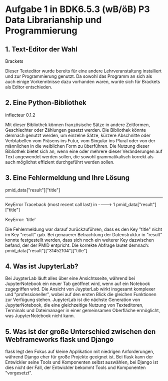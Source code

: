 # Aufgabe 1 in BDK6.5.3 (wB/öB) P3 Data Librarianship und Programmierung

## 1. Text-Editor der Wahl
Brackets

Dieser Texteditor wurde bereits für eine andere Lehrveranstaltung installiert und zur Programmierung genutzt. Da sowohl das Programm an sich als auch einige Vorkenntnisse dazu vorhanden waren, wurde sich für Brackets als Editor entschieden.

## 2. Eine Python-Bibliothek
inflecteur 0.1.2

Mit dieser Bibliothek können französische Sätze in andere Zeitformen, Geschlechter oder Zählungen gesetzt werden.
Die Bibliothek könnte demnach genutzt werden, um einzelne Sätze, kürzere Abschnitte oder Verbtabellen vom Präsens ins Futur, vom Singular ins Plural oder von der männlichen in die weiblichen Form zu überführen. Die Nutzung dieser Bibliothek bietet sich an, wenn eine oder mehrere dieser Veränderungen auf Text angewendet werden sollen, die sowohl grammatikalisch korrekt als auch möglichst effizient durchgeführt werden sollen.  

## 3. Eine Fehlermeldung und Ihre Lösung
pmid_data["result"]["title"]

---------------------------------------------------------------------------
KeyError                                  Traceback (most recent call last)
<ipython-input-16-c4d5bcbc477b> in <module>
----> 1 pmid_data["result"]["title"]

KeyError: 'title'

Die Fehlermeldung war darauf zurückzuführen, dass es den Key "title" nicht im Key "result" gab. Bei genauerer Betrachtung der Datenstruktur in "result" konnte festgestellt werden, dass sich noch ein weiterer Key dazwischen befand, der der PMID entpricht. Die korrekte Abfrage lautet demnach:
pmid_data["result"]["31452104"]["title"]

## 4. Was ist JupyterLab?
Bei JuypterLab läuft alles über eine Ansichtsseite, während bei JupyterNotebook ein neuer Tab geöffnet wird, wenn auf ein Notebook zugegriffen wird. 
Die Ansicht von JuypterLab wirkt insgesamt komplexer und "professioneller", wobei auf den ersten Blick die gleichen Funktionen zur Verfügung stehen.
JupyterLab ist die nächste Generation von JupyterNotebook, die eine gleichzeitige Nutzung von Texteditoren, Terminals und Dateimanager in einer gemeinsamen Oberfläche ermöglicht, was JupyterNotebook nicht kann.

## 5. Was ist der große Unterschied zwischen den Webframeworks flask und Django
flask legt den Fokus auf kleine Applikation mit niedrigen Anforderungen, während Django eher für große Projekte geeignet ist. Bei flask kann der Entwickler seine Tools und Komponenten selbst auswählen, bei Django ist dies nicht der Fall, der Entwickler bekommt Tools und Komponenten "vorgesetzt".